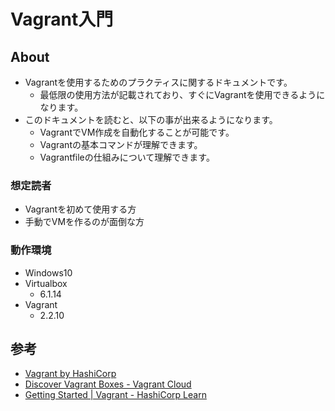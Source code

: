 # Vagrant入門

## About

- Vagrantを使用するためのプラクティスに関するドキュメントです。
    - 最低限の使用方法が記載されており、すぐにVagrantを使用できるようになります。
- このドキュメントを読むと、以下の事が出来るようになります。
    - VagrantでVM作成を自動化することが可能です。
    - Vagrantの基本コマンドが理解できます。
    - Vagrantfileの仕組みについて理解できます。

### 想定読者

- Vagrantを初めて使用する方
- 手動でVMを作るのが面倒な方

### 動作環境

- Windows10
- Virtualbox
    - 6.1.14
- Vagrant
    - 2.2.10

## 参考

- [Vagrant by HashiCorp](https://www.vagrantup.com/)
- [Discover Vagrant Boxes - Vagrant Cloud](https://app.vagrantup.com/boxes/search)
- [Getting Started | Vagrant - HashiCorp Learn](https://learn.hashicorp.com/collections/vagrant/getting-started)
